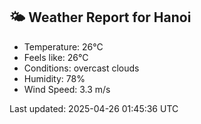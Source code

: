 <!-- WEATHER-START -->
## 🌤 Weather Report for Hanoi

- Temperature: 26°C
- Feels like: 26°C
- Conditions: overcast clouds
- Humidity: 78%
- Wind Speed: 3.3 m/s

Last updated: 2025-04-26 01:45:36 UTC
<!-- WEATHER-END -->
